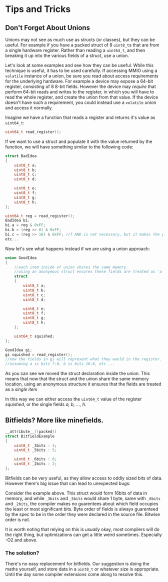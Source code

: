# Tips and Tricks

## Don't Forget About Unions

Unions may not see as much use as structs (or classes), but they can be useful.
For example if you have a packed struct of 8 `uint8_t`s that are from a single hardware register.
Rather than reading a `uint64_t`, and then breaking it up into the various fields of a struct, use a union.

Let's look at some examples and see how they can be useful. While this technique is useful, it has to be used carefully. If accessing MMIO using a `volatile` instance of a union, be sure you read about access requirements for the underlying hardware. For example a device may expose a 64-bit register, consisting of 8 8-bit fields. However the device may *require* that perform 64-bit reads and writes to the register, in which you will have to read the whole register, and create the union from that value. If the device doesn't have such a requirement, you could instead use a `volatile` union and access it normally.

Imagine we have a function that reads a register and returns it's value as `uint64_t`:

```c
uint64_t read_register();
```

If we want to use a struct and populate it with the value returned by the function, we will have something similar to the following code:

```c
struct BadIdea
{
    uint8_t a;
    uint8_t b;
    uint8_t c;
    uint8_t d;

    uint8_t e;
    uint8_t f;
    uint8_t g;
    uint8_t h;
};

uint64_t reg = read_register();
BadIdea bi;
bi.a = reg & 0xFF;
bi.b = (reg >> 8) & 0xFF;
bi.c = (reg >> 16) & 0xFF; //T AND is not necessary, but it makes the point.
etc...
```

Now let's see what happens instead if we are using a union approach:

```c
union GoodIdea
{
    //each item inside of union shares the same memory.
    //using an anonymous struct ensures these fields are treated as 'a single item'.
    struct
    {
        uint8_t a;
        uint8_t b;
        uint8_t c;
        uint8_t d;

        uint8_t e;
        uint8_t f;
        uint8_t g;
        uint8_t h;
    };

    uint64_t squished;
};

GoodIdea gi;
gi.squished = read_register();
//now the fields in gi will represent what they would in the register.
//assuming a is bits 7:0, b is bits 16:8, etc ...
```

As you can see we moved the struct declaration inside the union. This means that now that the struct and the union share the same memory location, using an anonymous structure it ensures that the fields are treated as a _single item_

In this way we can either access the `uint64_t` value of the register _squished_, or the single fields _a, b, ..., h_.


## Bitfields? More like minefields.

```c
__attribute__((packed))
struct BitfieldExample
{
    uint8_t _3bits : 3;
    uint8_t _5bits : 5;

    uint8_t _6bits : 6;
    uint8_t _2bits : 2;
};
```
Bitfields can be very useful, as they allow access to oddly sized bits of data. However there's big issue that can lead to unexpected bugs:

Consider the example above. This struct would form 16bits of data in memory, and while `_3bits` and `_5bits` would share 1 byte, same with `_6bits` and `_2bits`, the compiler makes no guarentees about which field occupies the least or most significant bits.
Byte order of fields is always guarenteed by the spec to be in the order they were declared in the source file.
Bitwise order is not.

It is worth noting that relying on this is *usually* okay, most compilers will do the right thing, but optimizations can get a little weird sometimes. Especially -O2 and above.

### The solution?
There's no easy replacement for bitfields. Our suggestion is doing the maths yourself, and store data in a `uint8_t` or whatever size is appropriate. Until the day some compiler extensions come along to resolve this.
